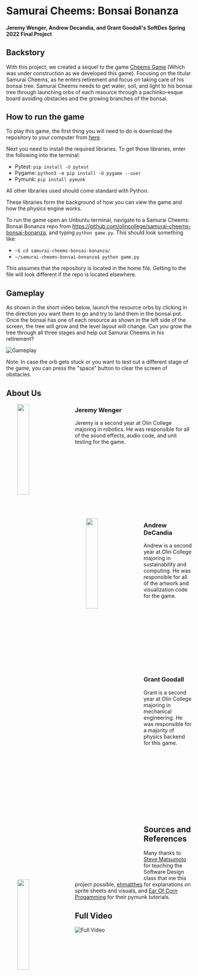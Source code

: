 # Samurai Cheems: Bonsai Bonanza
#### Jeremy Wenger, Andrew Decandia, and Grant Goodall's SoftDes Spring 2022 Final Project
## Backstory

With this project, we created a sequel to the game [Cheems Game](https://github.com/olincollege/cheems-game) (Which was under construction as we developed this game). Focusing on the titular Samurai Cheems, as he enters retirement and focus on taking care of his bonsai tree. Samurai Cheems needs to get water, soil, and light to his bonsai tree through launching orbs of each resource through a pachinko-esque board avoiding obstacles and the growing branches of the bonsai.
 
## How to run the game

To play this game, the first thing you will need to do is download the repository to your computer from [here](https://github.com/olincollege/samurai-cheems-bonsai-bonanza).

Next you need to install the required libraries. To get those libraries, enter the following into the terminal:
  - Pytest: `pip install -U pytest`
  - Pygame: `python3 -m pip install -U pygame --user`
  - Pymunk: `pip install pymunk`
  
  All other libraries used should come standard with Python.

These libraries form the background of how you can view the game and how the physics engine works.
 
To run the game open an Unbuntu terminal, navigate to a Samurai Cheems: Bonsai Bonanza repo from https://github.com/olincollege/samurai-cheems-bonsai-bonanza, and typing `python game.py`. This should look something like:

- `~$ cd samurai-cheems-bonsai-bonanza/`
- `~/samurai-cheems-bonsai-bonanza$ python game.py`

This assumes that the repository is located in the home file. Getting to the file will look different if the repo is located elsewhere.

## Gameplay

As shown in the short video below, launch the resource orbs by clicking in the direction you want them to go and try to land them in the bonsai pot. Once the bonsai has one of each resource as shown in the left side of the screen, the tree will grow and the level layout will change. Can you grow the tree through all three stages and help out Samurai Cheems in his retirement?

![Gameplay](https://youtu.be/SUQPODOoHQ8)

Note: In case the orb gets stuck or you want to test out a different stage of the game, you can press the "space" button to clear the screen of obstacles.

## About Us

<img src= "{{site.url}}/docs/assets/images/Jeremy-Photo.jpg" height=25% style="float:left;margin:0px 30px">

### Jeremy Wenger

Jeremy is a second year at Olin College majoring in robotics. He was responsible for all of the sound effects, audio code, and unit testing for the game.

<br><br><br><br><br><br><br><br><br><br>

<img src= "/least-github-pages/assets/images/decandia.png" height=25% style="float:left;margin:0px 30px">

### Andrew DeCandia

Andrew is a second year at Olin College majoring in sustainability and computing. He was responsible for all of the artwork and visualization code for the game.

<br><br><br><br><br><br><br><br><br><br>

<img src= "/least-github-pages/assets/images/Goodall.jpg" height=25% style="float:left;margin:0px 30px">

### Grant Goodall

Grant is a second year at Olin College majoring in mechanical engineering. He was responsible for a majority of physics backend for this game.

<br><br><br><br><br><br><br><br><br><br>

## Sources and References

Many thanks to [Steve Matsumoto](https://github.com/syclops) for teaching the Software Design class that me this project possible, [ehmatthes](https://ehmatthes.github.io/pcc_2e/contact/) for explanations on sprite sheets and visuals, and [Ear Of Corn Progamming](https://www.youtube.com/channel/UC9zhfyMbjLbuZEkV5uxbBNg) for their pymunk tutorials.

## Full Video

![Full Video](https://youtu.be/REochfnbx3E)